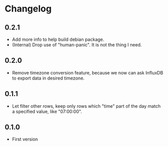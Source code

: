 # Changelog

## 0.2.1
* Add more info to help build debian package.
* (Internal) Drop use of "human-panic". It is not the thing I need.

## 0.2.0
* Remove timezone conversion feature, because we now can ask InfluxDB to export data in desired timezone.

## 0.1.1
* Let filter other rows, keep only rows which "time" part of the day match a specified value, like "07:00:00".

## 0.1.0
* First version
